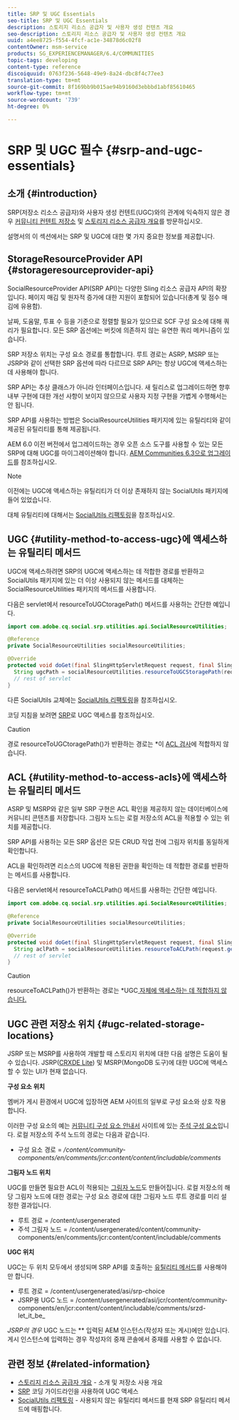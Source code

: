 ```yaml
---
title: SRP 및 UGC Essentials
seo-title: SRP 및 UGC Essentials
description: 스토리지 리소스 공급자 및 사용자 생성 컨텐츠 개요
seo-description: 스토리지 리소스 공급자 및 사용자 생성 컨텐츠 개요
uuid: a4ee8725-f554-4fcf-ac1e-34878d6c02f8
contentOwner: msm-service
products: SG_EXPERIENCEMANAGER/6.4/COMMUNITIES
topic-tags: developing
content-type: reference
discoiquuid: 0763f236-5648-49e9-8a24-dbc8f4c77ee3
translation-type: tm+mt
source-git-commit: 8f169bb9b015ae94b9160d3ebbbd1abf85610465
workflow-type: tm+mt
source-wordcount: '739'
ht-degree: 0%

---
```



# SRP 및 UGC 필수 {#srp-and-ugc-essentials}

## 소개 {#introduction}

SRP(저장소 리소스 공급자)와 사용자 생성 컨텐트(UGC)와의 관계에 익숙하지 않은 경우 [커뮤니티 컨텐트 저장소](working-with-srp.md) 및 [스토리지 리소스 공급자 개요](srp.md)를 방문하십시오.

설명서의 이 섹션에서는 SRP 및 UGC에 대한 몇 가지 중요한 정보를 제공합니다.

## StorageResourceProvider API {#storageresourceprovider-api}

SocialResourceProvider API(SRP API)는 다양한 Sling 리소스 공급자 API의 확장입니다. 페이지 매김 및 원자적 증가에 대한 지원이 포함되어 있습니다(총계 및 점수 매김에 유용함).

날짜, 도움말, 투표 수 등을 기준으로 정렬할 필요가 있으므로 SCF 구성 요소에 대해 쿼리가 필요합니다. 모든 SRP 옵션에는 버킷에 의존하지 않는 유연한 쿼리 메커니즘이 있습니다.

SRP 저장소 위치는 구성 요소 경로를 통합합니다. 루트 경로는 ASRP, MSRP 또는 JSRP와 같이 선택한 SRP 옵션에 따라 다르므로 SRP API는 항상 UGC에 액세스하는 데 사용해야 합니다.

SRP API는 추상 클래스가 아니라 인터페이스입니다. 새 릴리스로 업그레이드하면 향후 내부 구현에 대한 개선 사항이 보이지 않으므로 사용자 지정 구현을 가볍게 수행해서는 안 됩니다.

SRP API를 사용하는 방법은 SocialResourceUtilities 패키지에 있는 유틸리티와 같이 제공된 유틸리티를 통해 제공됩니다.

AEM 6.0 이전 버전에서 업그레이드하는 경우 오픈 소스 도구를 사용할 수 있는 모든 SRP에 대해 UGC를 마이그레이션해야 합니다. [AEM Communities 6.3으로 업그레이드](upgrade.md)를 참조하십시오.

>[!NOTE]
>
>이전에는 UGC에 액세스하는 유틸리티가 더 이상 존재하지 않는 SocialUtils 패키지에 들어 있었습니다.
>
>대체 유틸리티에 대해서는 [SocialUtils 리팩토링](socialutils.md)을 참조하십시오.

## UGC {#utility-method-to-access-ugc}에 액세스하는 유틸리티 메서드

UGC에 액세스하려면 SRP의 UGC에 액세스하는 데 적합한 경로를 반환하고 SocialUtils 패키지에 있는 더 이상 사용되지 않는 메서드를 대체하는 SocialResourceUtilities 패키지의 메서드를 사용합니다.

다음은 servlet에서 resourceToUGCtoragePath() 메서드를 사용하는 간단한 예입니다.

```java
import com.adobe.cq.social.srp.utilities.api.SocialResourceUtilities;

@Reference
private SocialResourceUtilities socialResourceUtilities;

@Override
protected void doGet(final SlingHttpServletRequest request, final SlingHttpServletResponse response) throws ServletException, IOException {
  String ugcPath = socialResourceUtilities.resourceToUGCStoragePath(request.getResource());
  // rest of servlet
}
```

다른 SocialUtils 교체에는 [SocialUtils 리팩토링](socialutils.md)을 참조하십시오.

코딩 지침을 보려면 [SRP](accessing-ugc-with-srp.md)로 UGC 액세스를 참조하십시오.

>[!CAUTION]
>
>경로 resourceToUGCtoragePath()가 반환하는 경로는 *이 [ACL 검사](srp.md#for-access-control-acls)에 적합하지 않습니다.

## ACL {#utility-method-to-access-acls}에 액세스하는 유틸리티 메서드

ASRP 및 MSRP와 같은 일부 SRP 구현은 ACL 확인을 제공하지 않는 데이터베이스에 커뮤니티 콘텐츠를 저장합니다. 그림자 노드는 로컬 저장소의 ACL을 적용할 수 있는 위치를 제공합니다.

SRP API를 사용하는 모든 SRP 옵션은 모든 CRUD 작업 전에 그림자 위치를 동일하게 확인합니다.

ACL을 확인하려면 리소스의 UGC에 적용된 권한을 확인하는 데 적합한 경로를 반환하는 메서드를 사용합니다.

다음은 servlet에서 resourceToACLPath() 메서드를 사용하는 간단한 예입니다.

```java
import com.adobe.cq.social.srp.utilities.api.SocialResourceUtilities;

@Reference
private SocialResourceUtilities socialResourceUtilities;

@Override
protected void doGet(final SlingHttpServletRequest request, final SlingHttpServletResponse response) throws ServletException, IOException {
  String aclPath = socialResourceUtilities.resourceToACLPath(request.getResource());
  // rest of servlet
}
```

>[!CAUTION]
>
>resourceToACLPath()가 반환하는 경로는 *UGC[ 자체에 액세스하는 데 적합하지 않습니다.](#utility-method-to-access-acls)

## UGC 관련 저장소 위치 {#ugc-related-storage-locations}

JSRP 또는 MSRP를 사용하여 개발할 때 스토리지 위치에 대한 다음 설명은 도움이 될 수 있습니다. JSRP([CRXDE Lite](../../help/sites-developing/developing-with-crxde-lite.md)) 및 MSRP(MongoDB 도구)에 대한 UGC에 액세스할 수 있는 UI가 현재 없습니다.

**구성 요소 위치**

멤버가 게시 환경에서 UGC에 입장하면 AEM 사이트의 일부로 구성 요소와 상호 작용합니다.

이러한 구성 요소의 예는 [커뮤니티 구성 요소 안내서](components-guide.md) 사이트에 있는 [주석 구성 요소](http://localhost:4502/content/community-components/en/comments.html)입니다. 로컬 저장소의 주석 노드의 경로는 다음과 같습니다.

* 구성 요소 경로 = */content/community-components/en/comments/jcr:content/content/includable/comments*

**그림자 노드 위치**

UGC를 만들면 필요한 ACL이 적용되는 [그림자 노드](srp.md#about-shadow-nodes-in-jcr)도 만들어집니다. 로컬 저장소의 해당 그림자 노드에 대한 경로는 구성 요소 경로에 대한 그림자 노드 루트 경로를 미리 설정한 결과입니다.

* 루트 경로 = /content/usergenerated
* 주석 그림자 노드 = /content/usergenerated/content/community-components/en/comments/jcr:content/content/includable/comments

**UGC 위치**

UGC는 두 위치 모두에서 생성되며 SRP API를 호출하는 [유틸리티 메서드](#utility-method-to-access-ugc)를 사용해야만 합니다.

* 루트 경로 = /content/usergenerated/asi/srp-choice
* JSRP용 UGC 노드 = /content/usergenerated/asi/jcr/content/community-components/en/jcr:content/content/includable/comments/srzd-let_it_be_

*JSRP의 경우* UGC 노드는  ** 입력된 AEM 인스턴스(작성자 또는 게시)에만 있습니다. 게시 인스턴스에 입력하는 경우 작성자의 중재 콘솔에서 중재를 사용할 수 없습니다.

## 관련 정보 {#related-information}

* [스토리지 리소스 공급자 개요](srp.md)  - 소개 및 저장소 사용 개요
* [SRP](accessing-ugc-with-srp.md)  코딩 가이드라인을 사용하여 UGC 액세스
* [SocialUtils 리팩토링](socialutils.md)  - 사용되지 않는 유틸리티 메서드를 현재 SRP 유틸리티 메서드에 매핑합니다.

